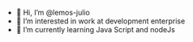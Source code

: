 - 👋 Hi, I’m @lemos-julio
- 👀 I’m interested in work at development enterprise
- 🌱 I’m currently learning Java Script and nodeJs

<!---
lemos-julio/lemos-julio is a ✨ special ✨ repository because its `README.md` (this file) appears on your GitHub profile.
You can click the Preview link to take a look at your changes.
--->
